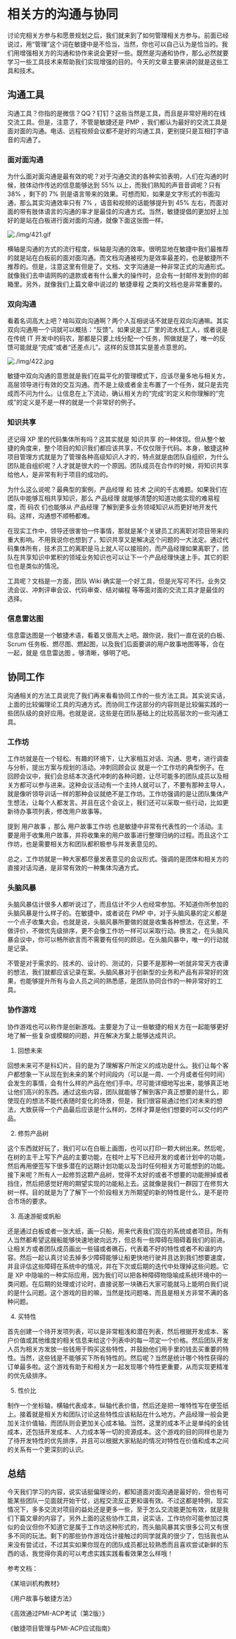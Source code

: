 # 相关方的沟通与协同

讨论完相关方参与和愿景规划之后，我们就来到了如何管理相关方参与。前面已经说过，用“管理”这个词在敏捷中是不恰当，当然，你也可以自己认为是恰当的。我们用增强相关方的沟通和协作来说会更好一些。既然是沟通和协作，那么必然就要学习一些工具技术来帮助我们实现增强的目的。今天的文章主要来讲的就是这些工具和技术。

## 沟通工具

沟通工具？你指的是微信？QQ？钉钉？这些当然是工具，而且是非常好用的在线交流工具。但是，注意了，不管是敏捷还是 PMP ，我们都认为最好的交流工具是面对面的沟通。电话、远程视频会议都不是好的沟通工具，更别提只是互相打字语音的沟通了。

### 面对面沟通

为什么面对面沟通是最有效的呢？对于沟通交流的各种实验表明，人们在沟通的时候，肢体动作传达的信息能够达到 55% 以上，而我们熟知的声音音调呢？只有 38% ，剩下的 7% 则是语言带来的效果。可想而知，如果是文字形式的书面沟通，那么其实沟通效率只有 7% ，语音和视频的话能够提升到 45% 左右，而面对面的带有肢体语言的沟通的率才是最佳的沟通方式。当然，敏捷提倡的更加好上加好的是站在白板进行面对面的沟通，就像下面这张图一样。

![./img/421.gif](./img/421.gif)

横轴是沟通的方式的流行程度，纵轴是沟通的效率。很明显地在敏捷中我们最推荐的就是站在白板前的面对面沟通。而文档沟通被视为是效率最差的，也是敏捷所不推荐的。但是，注意这里有但是了。文档、文字沟通是一种非常正式的沟通形式。就像我们去申请网购的退款或者有什么重大的操作时，总会有一封邮件发到你的邮箱里。另外，就像我们上篇文章中说过的 敏捷章程 之类的文档也是非常重要的。

### 双向沟通

看着名词高大上吧？啥叫双向沟通啊？两个人互相说话不就是在双向沟通嘛。其实双向沟通用一个词就可以概括：“反馈”。如果说是工厂里的流水线工人，或者说是在传统 IT 开发中的码农，那都是只要上线分配一个任务，照做就是了，唯一的反馈可能就是“完成”或者“还差点儿”。这样的反馈其实是差点意思的。

![./img/422.jpg](./img/422.jpg)

敏捷中双向沟通的意思就是我们在扁平化的管理模式下，应该尽量多地与相关方，高层领导进行有效的交互沟通。而不是上级或者金主布置了一个任务，就只是去完成而不问为什么。让信息在上下流动，确认相关方的“完成”的定义和你理解的“完成”的定义是不是一样的就是一个非常好的例子。

### 知识共享

还记得 XP 里的代码集体所有吗？这其实就是 知识共享 的一种体现。但从整个敏捷的角度来，整个项目的知识我们都应该共享，不仅仅限于代码。本身，敏捷这种项目管理方式就是为了管理各种高级知识人才的，特点就是由团队自组织，为什么团队能自组织呢？人才就是很大的一个原因。团队成员在合作的时候，将知识共享给他人，是非常有利于项目的成功的。

为什么这么说呢？最典型的案例，产品经理 和 技术 之间的千古难题。如果我们在团队中能够互相共享知识，那么 产品经理 就能够清楚的知道功能实现的难易程度，而 码农 们也能够从 产品经理 了解到更多业务领域知识从而更好地开发代码。这样，沟通想不顺畅都难。

在现实工作中，领导还很害怕一件事情，那就是某个关键员工的离职对项目带来的重大影响。不用我说你也想到了，知识共享又是解决这个问题的一大法定。通过代码集体所有，技术员工的离职是马上就人可以接班的，而产品经理如果离职了，团队在共享知识中累积的领域业务知识也可以让下一个产品经理快速上手。其它的职位也是类似的情况。

工具呢？文档是一方面，团队 Wiki 确实是一个好工具，但是光写可不行。业务交流会议、冲刺评审会议、代码审查、结对编程 等等面对面的交流工具才是最佳的选择。

### 信息雷达图

信息雷达图是一个敏捷术语，看着又很高大上吧。跟你说，我们一直在说的白板、Scrum 任务板、燃尽图、燃起图，以及我们后面要讲的用户故事地图等等，合在一起，就是 信息雷达图 。够清晰，够明了吧。

## 协同工作

沟通相关的方法工具说完了我们再来看看协同工作的一些方法工具。其实说实话，上面的比较偏理论工具的沟通方式。而协同工作这部分的内容则是比较偏实践的一些团队级的良好应用。也就是说，这些是在团队基础上的比较高层次的一些沟通工具。

### 工作坊

工作坊就是在一个轻松、有趣的环境下，让大家相互对话、沟通、思考，进行调查与分析，提出方案与规划的活动。冲刺回顾会议 就是一个工作坊的典型例子。在回顾会议中，我们会总结本次迭代冲刺的各种问题，让尽可能多的团队成员以及相关方都可以参与进来。这种会议活动有一个主持人就可以了，不要有那种主导人，就是像听领导训话一样的那种会议就绝不是工作坊。工作坊强调的是让团队集体产生想法，让每个人都发言。并且在这个会议上，我们还可以采取一些行动，比如更新待办事项列表，修改用户故事等。

提到 用户故事 ，那么 用户故事工作坊 也是敏捷中非常有代表性的一个活动。主要是用于收集用户故事，并将收集来的用户故事进行整理归纳的过程。而且这个工作坊，也是需要相关方和团队都积极参与并发表意见的。

总之，工作坊就是一种大家都尽量发表意见的会议形式。强调的是团体和相关方的直接对话沟通，是非常有效的一种集体沟通方式。

### 头脑风暴

头脑风暴估计很多人都听说过了，而且估计不少人也经常参加。不知道你所参加的头脑风暴是什么样子的。在敏捷中，或者说在 PMP 中，对于头脑风暴的定义都是一个点子收集大会。也就是说，头脑风暴所要做的就是收集各种想法，在这里，不做评价，不做优先级排序，更不会像工作坊一样可以采取行动。换言之，在头脑风暴会议中，你可以畅所欲言而不需要有任何的顾忌。在头脑风暴中，唯一的行动就是记录。

不管是对于需求的、技术的、设计的、测试的，只要不是那种一听就非常天方夜谭的想法，我们就都应该记录在案。头脑风暴对于创新型的业务和产品有非常好的效果，也能够提升所有与会人员之间的熟悉感，是团队协同合作的一种非常好的工具。

### 协作游戏

协作游戏也可以称作是创新游戏。主要是为了让一些敏捷的相关方在一起能够更好地了解一些复杂或模糊的问题，并在解决方案上能够达成共识。

1. 回想未来

回想未来可不是科幻片。目的是为了理解客户所定义的成功是什么。我们让每个客户都想象一下从现在到未来的某个时间段内（可以是一周、一个月或者任何时间）会发生的事情，会有什么样的产品在他们手中。尽可能详细地写出来，能够真正地让他们高兴的东西。通过这些内容，团队就能够了解到客户真正想要的是什么，即使现在的想法不能代表随时变化的场景，但是，我们很容易通过他们对未来的想法，大致获得一个产品最后应该是什么样的，怎样才算是他们想要的可以交付的产品。

2. 修剪产品树

这个东西就好玩了，我们可以在白板上画图，也可以打印一颗大树出来。然后呢，在树的主干上写下产品的主要功能，在枝叶上写下已经开发的或者计划中的功能，然后再用便签写下很多潜在的远期计划功能以及当时任何相关方可能想到的功能。接下来呢？所有人一起修剪这颗产品树，觉得不太好的或者不想要的功能擦掉或者挡住，然后把感觉好用的期望实现的功能粘上去。这就像是我们一群园丁在修剪大树一样。目的就是为了了解下一个阶段相关方所期望的新的特性是什么，是不是符合市场的要求。

3. 高速游艇或帆船

还是通过白板或者一张大纸，画一只船，用来代表我们现在的系统或者项目。所有人当然都希望这艘船能够快速地驶向远方，但总有一些障碍在阻碍着我们的前进。让相关方或者团队成员画出一些锚或者礁石，代表着不好的特性或者不和谐的内容。然后一起认真讨论去掉多少障碍能够让船更快地行驶并且达到我们想要速度，并且评估这些障碍在系统中的情况，并在下次或后期的迭代中处理掉这些问题。它是 XP 中隐喻的一种实际应用，因为我们可以把各种障碍物隐喻成系统环境中的一类问题。在后期的处理或讨论时，直接说那一块礁石大家可能就马上能明白我们说的是什么问题。这个游戏的目的嘛，当然是找问题咯，而且是相关方非常不满的各种问题。

4. 买特性

首先创建一个待开发项列表，可以是非常粗浅和潜在列表，然后根据开发成本、客户价值或其他维度的相关信息来给这个列表中的每一项定一个价格。然后团队开发人员为相关方发放一些钱用于购买这些特性，并鼓励他们用手里的钱去买重要的特性。当然，这些钱是不能够买下所有特性的。然后呢？当然是统计哪个特性获得的订单最多啦。这个游戏有助于和相关方一起发现哪个特性更重要，从而实现更精准的优先级排序。

5. 性价比

制作一个坐标轴，横轴代表成本，纵轴代表价值，然后还是把一堆特性写在便签纸上。接着就是相关方和团队讨论这些特性应该粘贴在什么地方。产品经理一般会更加关注价值轴，而团队则会更加关心成本轴。当然，这里的成本不止是单纯的金钱成本，还包括开发成本、人力成本等一切的资源成本。这个游戏的目的同样也是为了待开发特性的优先排序，并且可以根据大家粘贴的情况对特性在价值和成本之间的关系有一个更深刻的认识。

## 总结

今天我们学习的内容，说实话挺偏理论的，都知道面对面沟通是最好的，但也有可能某些团队一见面就开始干仗，远程交流反正更和谐有效。不过这都是特例，现实情况下，多多交流对项目的益处还是更多一些，至于怎么交流能更加有效，就是我们下篇文章的内容了。另外上面的这些协作工具，说实话，工作坊你可能参加过类似的会议但你不知道它是属于工作坊这种形式的，而头脑风暴其实很多公司又有很多不同的玩法。剩下的那些协作游戏估计接触过的同学就真的很少了，包括我也从来没有尝试过，不过其实如果你现在的团队成员都比较熟悉而且喜欢尝试新鲜的东西的话，我觉得你真的可以考虑实践实践看看效果怎么样哦！

参考文档：

《某培训机构教材》

《用户故事与敏捷方法》

《高效通过PMI-ACP考试（第2版）》

《敏捷项目管理与PMI-ACP应试指南》